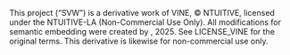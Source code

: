This project (“SVW”) is a derivative work of VINE, © NTUITIVE, licensed under the NTUITIVE-LA (Non-Commercial Use Only). 
All modifications for semantic embedding were created by <Your Name>, 2025. 
See LICENSE_VINE for the original terms. This derivative is likewise for non-commercial use only.
